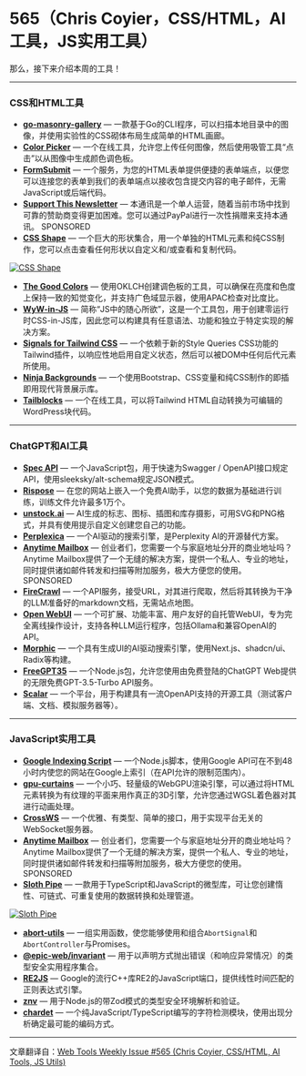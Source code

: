 # 565（Chris Coyier，CSS/HTML，AI工具，JS实用工具）


那么，接下来介绍本周的工具！

---

### CSS和HTML工具

-   [**go-masonry-gallery**](https://github.com/dominickp/gall) — 一款基于Go的CLI程序，可以扫描本地目录中的图像，并使用实验性的CSS砌体布局生成简单的HTML画廊。
-   [**Color Picker**](https://imgcolorpicker.vercel.app/) — 一个在线工具，允许您上传任何图像，然后使用吸管工具“点击”以从图像中生成颜色调色板。
-   [**FormSubmit**](https://formsubmit.co/) — 一个服务，为您的HTML表单提供便捷的表单端点，以便您可以连接您的表单到我们的表单端点以接收包含提交内容的电子邮件，无需JavaScript或后端代码。
-   [**Support This Newsletter**](https://paypal.me/webtoolsweekly) — 本通讯是一个单人运营，随着当前市场中找到可靠的赞助商变得更加困难。您可以通过PayPal进行一次性捐赠来支持本通讯。 SPONSORED
-   [**CSS Shape**](https://css-shape.com/) — 一个巨大的形状集合，用一个单独的HTML元素和纯CSS制作，您可以点击查看任何形状以自定义和/或查看和复制代码。

[![CSS Shape](https://mcusercontent.com/ea228d7061e8bbfa8639666ad/images/6908896d-4f85-0065-947e-7c7e93abb001.png)](https://css-shape.com/)

-   [**The Good Colors**](https://colors-gen.vercel.app/) — 使用OKLCH创建调色板的工具，可以确保在亮度和色度上保持一致的知觉变化，并支持广色域显示器，使用APAC检查对比度比。
-   [**WyW-in-JS**](https://wyw-in-js.dev/) — 简称“JS中的随心所欲”，这是一个工具包，用于创建零运行时CSS-in-JS库，因此您可以构建具有任意语法、功能和独立于特定实现的解决方案。
-   [**Signals for Tailwind CSS**](https://github.com/brandonmcconnell/tailwindcss-signals) — 一个依赖于新的Style Queries CSS功能的Tailwind插件，以响应性地启用自定义状态，然后可以被DOM中任何后代元素所使用。
-   [**Ninja Backgrounds**](https://ui.bootstrap.ninja/ninja-backgrounds/) — 一个使用Bootstrap、CSS变量和纯CSS制作的即插即用现代背景展示库。
-   [**Tailblocks**](https://upperhorizon.com/tailwind-to-wordpress-blocks-converter) — 一个在线工具，可以将Tailwind HTML自动转换为可编辑的WordPress块代码。

---

### ChatGPT和AI工具

-   [**Spec API**](https://github.com/sleeksky-dev/alt-swagger) — 一个JavaScript包，用于快速为Swagger / OpenAPI接口规定API，使用sleeksky/alt-schema规定JSON模式。
-   [**Rispose**](https://rispose.com/) — 在您的网站上嵌入一个免费AI助手，以您的数据为基础进行训练，训练文件允许最多1万个。
-   [**unstock.ai**](https://unstock.ai/) — AI生成的标志、图标、插图和库存摄影，可用SVG和PNG格式，并具有使用提示自定义创建您自己的功能。
-   [**Perplexica**](https://github.com/ItzCrazyKns/Perplexica) — 一个AI驱动的搜索引擎，是Perplexity AI的开源替代方案。
-   [**Anytime Mailbox**](https://www.clkmg.com/wellput-io/94006lvgc11in/94006-1101/Web%20Tools%20Weekly///) — 创业者们，您需要一个与家庭地址分开的商业地址吗？Anytime Mailbox提供了一个无缝的解决方案，提供一个私人、专业的地址，同时提供诸如邮件转发和扫描等附加服务，极大方便您的使用。 SPONSORED
-   [**FireCrawl**](https://github.com/mendableai/firecrawl) — 一个API服务，接受URL，对其进行爬取，然后将其转换为干净的LLM准备好的markdown文档，无需站点地图。
-   [**Open WebUI**](https://github.com/open-webui/open-webui) — 一个可扩展、功能丰富、用户友好的自托管WebUI，专为完全离线操作设计，支持各种LLM运行程序，包括Ollama和兼容OpenAI的API。
-   [**Morphic**](https://github.com/miurla/morphic) — 一个具有生成UI的AI驱动搜索引擎，使用Next.js、shadcn/ui、Radix等构建。
-   [**FreeGPT35**](https://github.com/missuo/FreeGPT35) — 一个Node.js包，允许您使用由免费登陆的ChatGPT Web提供的无限免费GPT-3.5-Turbo API服务。
-   [**Scalar**](https://scalar.com/) — 一个平台，用于构建具有一流OpenAPI支持的开源工具（测试客户端、文档、模拟服务器等）。

---

### JavaScript实用工具

-   [**Google Indexing Script**](https://github.com/goenning/google-indexing-script) — 一个Node.js脚本，使用Google API可在不到48小时内使您的网站在Google上索引（在API允许的限制范围内）。
-   [**gpu-curtains**](https://github.com/martinlaxenaire/gpu-curtains/) — 一个小巧、轻量级的WebGPU渲染引擎，可以通过将HTML元素转换为有纹理的平面来用作真正的3D引擎，允许您通过WGSL着色器对其进行动画处理。
-   [**CrossWS**](https://github.com/unjs/crossws) — 一个优雅、有类型、简单的接口，用于实现平台无关的WebSocket服务器。
-   [**Anytime Mailbox**](https://www.clkmg.com/wellput-io/94006lvgc11in/94006-1101/Web%20Tools%20Weekly///) — 创业者们，您需要一个与家庭地址分开的商业地址吗？Anytime Mailbox提供了一个无缝的解决方案，提供一个私人、专业的地址，同时提供诸如邮件转发和扫描等附加服务，极大方便您的使用。 SPONSORED
-   [**Sloth Pipe**](https://github.com/trvswgnr/sloth-pipe) — 一款用于TypeScript和JavaScript的微型库，可让您创建惰性、可链式、可重复使用的数据转换和处理管道。 
  
[![Sloth Pipe](https://mcusercontent.com/ea228d7061e8bbfa8639666ad/images/e9107838-53c9-495d-0654-50e241291e2a.png)](https://github.com/trvswgnr/sloth-pipe)

-   [**abort-utils**](https://github.com/fregante/abort-utils) — 一组实用函数，使您能够使用和组合`AbortSignal`和`AbortController`与Promises。
-   [**@epic-web/invariant**](https://github.com/epicweb-dev/invariant) — 用于以声明方式抛出错误（和响应异常情况）的类型安全实用程序集合。
-   [**RE2JS**](https://github.com/le0pard/re2js) — Google的流行C++库RE2的JavaScript端口，提供线性时间匹配的正则表达式引擎。
-   [**znv**](https://github.com/lostfictions/znv) — 用于Node.js的带Zod模式的类型安全环境解析和验证。
-   [**chardet**](https://github.com/runk/node-chardet) — 一个纯JavaScript/TypeScript编写的字符检测模块，使用出现分析确定最可能的编码方式。

---


文章翻译自：[Web Tools Weekly Issue #565 (Chris Coyier, CSS/HTML, AI Tools, JS Utils)](https://webtoolsweekly.com/archives/issue-565) 

